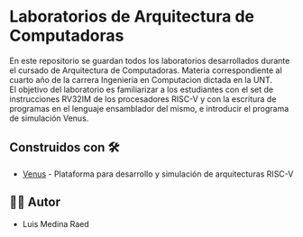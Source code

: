 # Laboratorios de Arquitectura de Computadoras

En este repositorio se guardan todos los laboratorios desarrollados durante el cursado de Arquitectura de Computadoras. Materia correspondiente al cuarto año de la carrera Ingenieria en Computacion dictada en la UNT.  
El objetivo del laboratorio es familiarizar a los estudiantes con el set de instrucciones RV32IM de los procesadores RISC-V y con la escritura de programas en el lenguaje ensamblador del
mismo, e introducir el programa de simulación Venus.

## Construidos con 🛠️

* [Venus](https://venus.cs61c.org/) - Plataforma para desarrollo y simulación de arquitecturas RISC-V

## 👨‍💻 Autor

- Luis Medina Raed